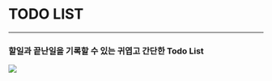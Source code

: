 # TODO LIST
***
### 할일과 끝난일을 기록할 수 있는 귀엽고 간단한 Todo List
<img src="https://img.shields.io/badge/javascript-#F7DF1E?style=for-the-badge&logo=아이콘이름&logoColor=Yellow">


